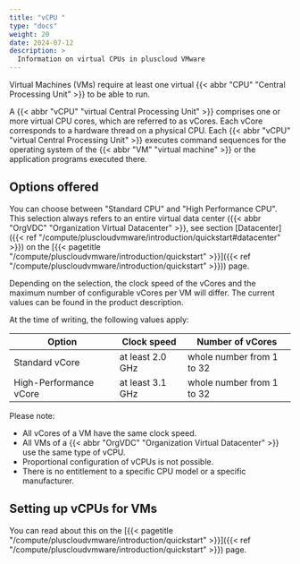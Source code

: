 ```yaml
---
title: "vCPU "
type: "docs"
weight: 20
date: 2024-07-12
description: >
  Information on virtual CPUs in pluscloud VMware
---
```


Virtual Machines (VMs) require at least one virtual {{< abbr "CPU" "Central Processing Unit" >}} to be able to run.

A {{< abbr "vCPU" "virtual Central Processing Unit" >}} comprises one or more virtual CPU cores, which are referred to as vCores.
Each vCore corresponds to a hardware thread on a physical CPU.
Each {{< abbr "vCPU" "virtual Central Processing Unit" >}} executes command sequences for the operating system of the {{< abbr "VM" "virtual machine" >}} or the application programs executed there.

## Options offered

You can choose between "Standard CPU" and "High Performance CPU". This selection always refers to an entire virtual data center ({{< abbr "OrgVDC" "Organization Virtual Datacenter" >}}, see section [Datacenter]({{< ref "/compute/pluscloudvmware/introduction/quickstart#datacenter" >}}) on the [{{< pagetitle "/compute/pluscloudvmware/introduction/quickstart" >}}]({{< ref "/compute/pluscloudvmware/introduction/quickstart" >}})) page.

Depending on the selection, the clock speed of the vCores and the maximum number of configurable vCores per VM will differ.
The current values can be found in the product description.

At the time of writing, the following values apply:

| Option                 | Clock speed      | Number of vCores          |
|------------------------|------------------|---------------------------|
| Standard vCore         | at least 2.0 GHz | whole number from 1 to 32 |
| High-Performance vCore | at least 3.1 GHz | whole number from 1 to 32 |

Please note:

* All vCores of a VM have the same clock speed.
* All VMs of a {{< abbr "OrgVDC" "Organization Virtual Datacenter" >}} use the same type of vCPU.
* Proportional configuration of vCPUs is not possible.
* There is no entitlement to a specific CPU model or a specific manufacturer.

## Setting up vCPUs for VMs

You can read about this on the [{{< pagetitle "/compute/pluscloudvmware/introduction/quickstart" >}}]({{< ref "/compute/pluscloudvmware/introduction/quickstart" >}}) page.
